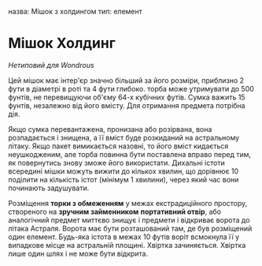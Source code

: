 назва: Мішок з холдингом тип: елемент

# Мішок Холдинг
_Нетиповий для Wondrous_

Цей мішок має інтер'єр значно більший за його розміри, приблизно 2 фути в діаметрі в роті та 4 фути глибоко. торба може утримувати до 500 фунтів, не перевищуючи об'єму 64-х кубічних футів. Сумка важить 15 фунтів, незалежно від його вмісту. Для отримання предмета потрібна дія.

Якщо сумка перевантажена, пронизана або розірвана, вона розпадається і знищена, а її вміст буде розкиданий на астральному літаку. Якщо пакет вимикається назовні, то його вміст кидається неушкодженим, але торба повинна бути поставлена вправо перед тим, як повернутись знову зможе його використати. Дихальні істоти всередині мішки можуть вижити до кількох хвилин, що дорівнює 10 поділити на кількість істот (мінімум 1 хвилини), через який час вони починають задушувати.

Розміщення **торки з обмеженням** у межах екстрадиційного простору, створеного на **зручним займенником** **портативний отвір**, або аналогічний предмет миттєво знищує і предмети і відкриває ворота до літака Астраля. Ворота має бути розташований там, де був розміщений один елемент. Будь-яка істота в межах 10 футів воріт всмокнула її у випадкове місце на астральній площині. Хвіртка зачиняється. Хвіртка лише один шлях і не може бути відкрита. 